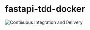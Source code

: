 # fastapi-tdd-docker

![Continuous Integration and Delivery](https://github.com/gianpDomiziani/fastapi-tdd-docker/workflows/Continuous%20Integration%20and%20Delivery/badge.svg?branch=master)